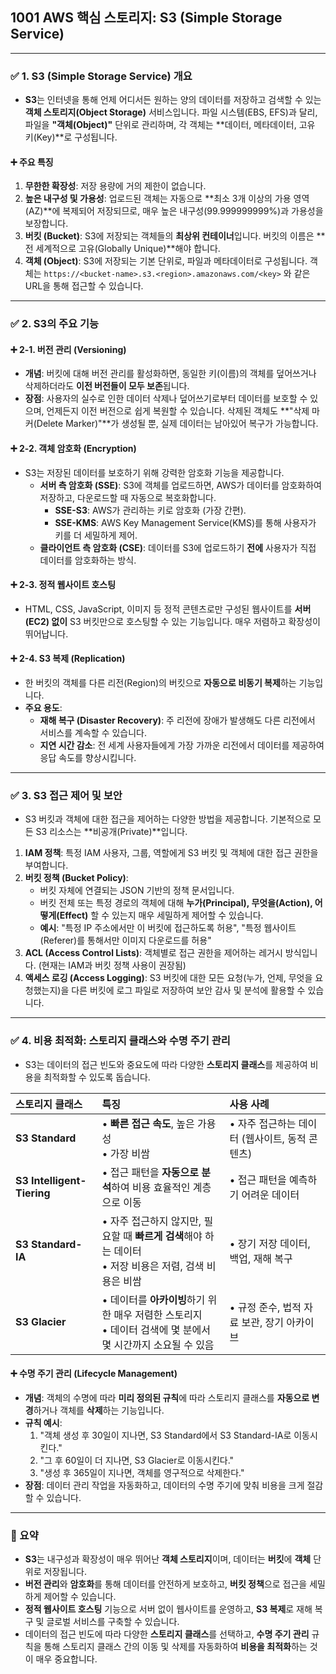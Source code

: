 ## 1001 AWS 핵심 스토리지: S3 (Simple Storage Service)

---

### ✅ 1. S3 (Simple Storage Service) 개요

*   **S3**는 인터넷을 통해 언제 어디서든 원하는 양의 데이터를 저장하고 검색할 수 있는 **객체 스토리지(Object Storage)** 서비스입니다. 파일 시스템(EBS, EFS)과 달리, 파일을 **"객체(Object)"** 단위로 관리하며, 각 객체는 **데이터, 메타데이터, 고유 키(Key)**로 구성됩니다.

#### ➕ 주요 특징

1.  **무한한 확장성**: 저장 용량에 거의 제한이 없습니다.
2.  **높은 내구성 및 가용성**: 업로드된 객체는 자동으로 **최소 3개 이상의 가용 영역(AZ)**에 복제되어 저장되므로, 매우 높은 내구성(99.999999999%)과 가용성을 보장합니다.
3.  **버킷 (Bucket)**: S3에 저장되는 객체들의 **최상위 컨테이너**입니다. 버킷의 이름은 **전 세계적으로 고유(Globally Unique)**해야 합니다.
4.  **객체 (Object)**: S3에 저장되는 기본 단위로, 파일과 메타데이터로 구성됩니다. 객체는 `https://<bucket-name>.s3.<region>.amazonaws.com/<key>` 와 같은 URL을 통해 접근할 수 있습니다.

---

### ✅ 2. S3의 주요 기능

#### ➕ 2-1. 버전 관리 (Versioning)

*   **개념**: 버킷에 대해 버전 관리를 활성화하면, 동일한 키(이름)의 객체를 덮어쓰거나 삭제하더라도 **이전 버전들이 모두 보존**됩니다.
*   **장점**: 사용자의 실수로 인한 데이터 삭제나 덮어쓰기로부터 데이터를 보호할 수 있으며, 언제든지 이전 버전으로 쉽게 복원할 수 있습니다. 삭제된 객체도 **"삭제 마커(Delete Marker)"**가 생성될 뿐, 실제 데이터는 남아있어 복구가 가능합니다.

#### ➕ 2-2. 객체 암호화 (Encryption)

*   S3는 저장된 데이터를 보호하기 위해 강력한 암호화 기능을 제공합니다.
    *   **서버 측 암호화 (SSE)**: S3에 객체를 업로드하면, AWS가 데이터를 암호화하여 저장하고, 다운로드할 때 자동으로 복호화합니다.
        *   **SSE-S3**: AWS가 관리하는 키로 암호화 (가장 간편).
        *   **SSE-KMS**: AWS Key Management Service(KMS)를 통해 사용자가 키를 더 세밀하게 제어.
    *   **클라이언트 측 암호화 (CSE)**: 데이터를 S3에 업로드하기 **전에** 사용자가 직접 데이터를 암호화하는 방식.

#### ➕ 2-3. 정적 웹사이트 호스팅

*   HTML, CSS, JavaScript, 이미지 등 정적 콘텐츠로만 구성된 웹사이트를 **서버(EC2) 없이** S3 버킷만으로 호스팅할 수 있는 기능입니다. 매우 저렴하고 확장성이 뛰어납니다.

#### ➕ 2-4. S3 복제 (Replication)

*   한 버킷의 객체를 다른 리전(Region)의 버킷으로 **자동으로 비동기 복제**하는 기능입니다.
*   **주요 용도**:
    *   **재해 복구 (Disaster Recovery)**: 주 리전에 장애가 발생해도 다른 리전에서 서비스를 계속할 수 있습니다.
    *   **지연 시간 감소**: 전 세계 사용자들에게 가장 가까운 리전에서 데이터를 제공하여 응답 속도를 향상시킵니다.

---

### ✅ 3. S3 접근 제어 및 보안

*   S3 버킷과 객체에 대한 접근을 제어하는 다양한 방법을 제공합니다. 기본적으로 모든 S3 리소스는 **비공개(Private)**입니다.

1.  **IAM 정책**: 특정 IAM 사용자, 그룹, 역할에게 S3 버킷 및 객체에 대한 접근 권한을 부여합니다.
2.  **버킷 정책 (Bucket Policy)**:
    *   버킷 자체에 연결되는 JSON 기반의 정책 문서입니다.
    *   버킷 전체 또는 특정 경로의 객체에 대해 **누가(Principal), 무엇을(Action), 어떻게(Effect)** 할 수 있는지 매우 세밀하게 제어할 수 있습니다.
    *   **예시**: "특정 IP 주소에서만 이 버킷에 접근하도록 허용", "특정 웹사이트(Referer)를 통해서만 이미지 다운로드를 허용"
3.  **ACL (Access Control Lists)**: 객체별로 접근 권한을 제어하는 레거시 방식입니다. (현재는 IAM과 버킷 정책 사용이 권장됨)
4.  **액세스 로깅 (Access Logging)**: S3 버킷에 대한 모든 요청(누가, 언제, 무엇을 요청했는지)을 다른 버킷에 로그 파일로 저장하여 보안 감사 및 분석에 활용할 수 있습니다.

---

### ✅ 4. 비용 최적화: 스토리지 클래스와 수명 주기 관리

*   S3는 데이터의 접근 빈도와 중요도에 따라 다양한 **스토리지 클래스**를 제공하여 비용을 최적화할 수 있도록 돕습니다.

| 스토리지 클래스 | 특징 | 사용 사례 |
| :--- | :--- | :--- |
| **S3 Standard** | • **빠른 접근 속도**, 높은 가용성<br>• 가장 비쌈 | • 자주 접근하는 데이터 (웹사이트, 동적 콘텐츠) |
| **S3 Intelligent-Tiering** | • 접근 패턴을 **자동으로 분석**하여 비용 효율적인 계층으로 이동 | • 접근 패턴을 예측하기 어려운 데이터 |
| **S3 Standard-IA** | • 자주 접근하지 않지만, 필요할 때 **빠르게 검색**해야 하는 데이터<br>• 저장 비용은 저렴, 검색 비용은 비쌈 | • 장기 저장 데이터, 백업, 재해 복구 |
| **S3 Glacier** | • 데이터를 **아카이빙**하기 위한 매우 저렴한 스토리지<br>• 데이터 검색에 몇 분에서 몇 시간까지 소요될 수 있음 | • 규정 준수, 법적 자료 보관, 장기 아카이브 |

#### ➕ 수명 주기 관리 (Lifecycle Management)

*   **개념**: 객체의 수명에 따라 **미리 정의된 규칙**에 따라 스토리지 클래스를 **자동으로 변경**하거나 객체를 **삭제**하는 기능입니다.
*   **규칙 예시**:
    1.  "객체 생성 후 30일이 지나면, S3 Standard에서 S3 Standard-IA로 이동시킨다."
    2.  "그 후 60일이 더 지나면, S3 Glacier로 이동시킨다."
    3.  "생성 후 365일이 지나면, 객체를 영구적으로 삭제한다."
*   **장점**: 데이터 관리 작업을 자동화하고, 데이터의 수명 주기에 맞춰 비용을 크게 절감할 수 있습니다.

---

### 📌 요약

*   **S3**는 내구성과 확장성이 매우 뛰어난 **객체 스토리지**이며, 데이터는 **버킷**에 **객체** 단위로 저장됩니다.
*   **버전 관리**와 **암호화**를 통해 데이터를 안전하게 보호하고, **버킷 정책**으로 접근을 세밀하게 제어할 수 있습니다.
*   **정적 웹사이트 호스팅** 기능으로 서버 없이 웹사이트를 운영하고, **S3 복제**로 재해 복구 및 글로벌 서비스를 구축할 수 있습니다.
*   데이터의 접근 빈도에 따라 다양한 **스토리지 클래스**를 선택하고, **수명 주기 관리** 규칙을 통해 스토리지 클래스 간의 이동 및 삭제를 자동화하여 **비용을 최적화**하는 것이 매우 중요합니다.